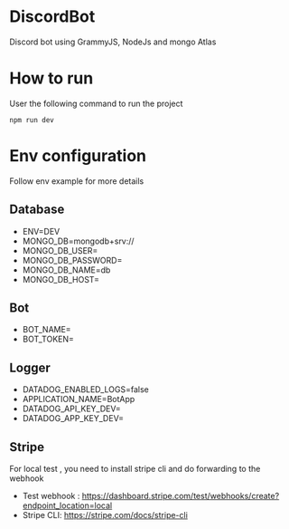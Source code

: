 # DiscordBot
Discord bot using GrammyJS, NodeJs and mongo Atlas

# How to run

User the following command to run the project 

```npm run dev```

# Env configuration

Follow env example for more details

## Database
- ENV=DEV
- MONGO_DB=mongodb+srv://
- MONGO_DB_USER=
- MONGO_DB_PASSWORD=
- MONGO_DB_NAME=db
- MONGO_DB_HOST=

## Bot
- BOT_NAME=
- BOT_TOKEN=


## Logger
- DATADOG_ENABLED_LOGS=false
- APPLICATION_NAME=BotApp
- DATADOG_API_KEY_DEV=
- DATADOG_APP_KEY_DEV=

## Stripe 

For local test , you need to install stripe cli and do forwarding to the webhook

- Test webhook : https://dashboard.stripe.com/test/webhooks/create?endpoint_location=local
- Stripe CLI: https://stripe.com/docs/stripe-cli
